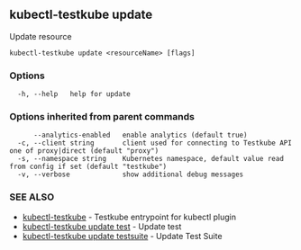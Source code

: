 ## kubectl-testkube update

Update resource

```
kubectl-testkube update <resourceName> [flags]
```

### Options

```
  -h, --help   help for update
```

### Options inherited from parent commands

```
      --analytics-enabled   enable analytics (default true)
  -c, --client string       client used for connecting to Testkube API one of proxy|direct (default "proxy")
  -s, --namespace string    Kubernetes namespace, default value read from config if set (default "testkube")
  -v, --verbose             show additional debug messages
```

### SEE ALSO

* [kubectl-testkube](kubectl-testkube.md)	 - Testkube entrypoint for kubectl plugin
* [kubectl-testkube update test](kubectl-testkube_update_test.md)	 - Update test
* [kubectl-testkube update testsuite](kubectl-testkube_update_testsuite.md)	 - Update Test Suite

